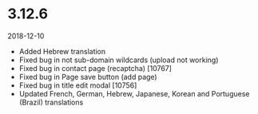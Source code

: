 # 3.12.6

2018-12-10

- Added Hebrew translation
- Fixed bug in not sub-domain wildcards (upload not working)
- Fixed bug in contact page (recaptcha) [10767]
- Fixed bug in Page save button (add page)
- Fixed bug in title edit modal [10756]
- Updated French, German, Hebrew, Japanese, Korean and Portuguese (Brazil) translations
